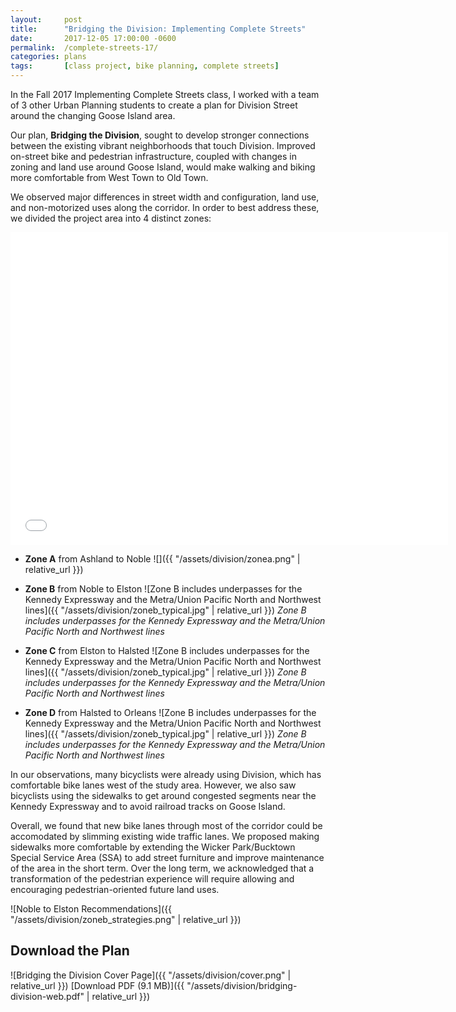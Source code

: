 ```yaml
---
layout:     post
title:      "Bridging the Division: Implementing Complete Streets"
date:       2017-12-05 17:00:00 -0600
permalink:  /complete-streets-17/
categories: plans
tags:       [class project, bike planning, complete streets]
---
```


In the Fall 2017 Implementing Complete Streets class, I worked with a team of 3 other Urban Planning students to create a plan for Division Street around the changing Goose Island area.



Our plan, **Bridging the Division**, sought to develop stronger connections between the existing vibrant neighborhoods that touch Division. Improved on-street bike and pedestrian infrastructure, coupled with changes in zoning and land use around Goose Island, would make walking and biking more comfortable from West Town to Old Town.

We observed major differences in street width and configuration, land use, and non-motorized uses along the corridor. In order to best address these, we divided the project area into 4 distinct zones:

<iframe src="{{ "/html/division/map_zones.html" | relative_url }}" height="500" width="700" frameBorder="0"></iframe>

- **Zone A** from Ashland to Noble 
    ![]({{ "/assets/division/zonea.png" | relative_url }})

- **Zone B** from Noble to Elston
    ![Zone B includes underpasses for the Kennedy Expressway and the Metra/Union Pacific North and Northwest lines]({{ "/assets/division/zoneb_typical.jpg" | relative_url }})
    *Zone B includes underpasses for the Kennedy Expressway and the Metra/Union Pacific North and Northwest lines*

- **Zone C** from Elston to Halsted
    ![Zone B includes underpasses for the Kennedy Expressway and the Metra/Union Pacific North and Northwest lines]({{ "/assets/division/zoneb_typical.jpg" | relative_url }})
    *Zone B includes underpasses for the Kennedy Expressway and the Metra/Union Pacific North and Northwest lines*

- **Zone D** from Halsted to Orleans
    ![Zone B includes underpasses for the Kennedy Expressway and the Metra/Union Pacific North and Northwest lines]({{ "/assets/division/zoneb_typical.jpg" | relative_url }})
    *Zone B includes underpasses for the Kennedy Expressway and the Metra/Union Pacific North and Northwest lines*


In our observations, many bicyclists were already using Division, which has comfortable bike lanes west of the study area. However, we also saw bicyclists using the sidewalks to get around congested segments near the Kennedy Expressway and to avoid railroad tracks on Goose Island.

Overall, we found that new bike lanes through most of the corridor could be accomodated by slimming existing wide traffic lanes. We proposed making sidewalks more comfortable by extending the Wicker Park/Bucktown Special Service Area (SSA) to add street furniture and improve maintenance of the area in the short term. Over the long term, we acknowledged that a transformation of the pedestrian experience will require allowing and encouraging pedestrian-oriented future land uses.

![Noble to Elston Recommendations]({{ "/assets/division/zoneb_strategies.png" | relative_url }})

## Download the Plan
![Bridging the Division Cover Page]({{ "/assets/division/cover.png" | relative_url }})
[Download PDF (9.1 MB)]({{ "/assets/division/bridging-division-web.pdf" | relative_url }})